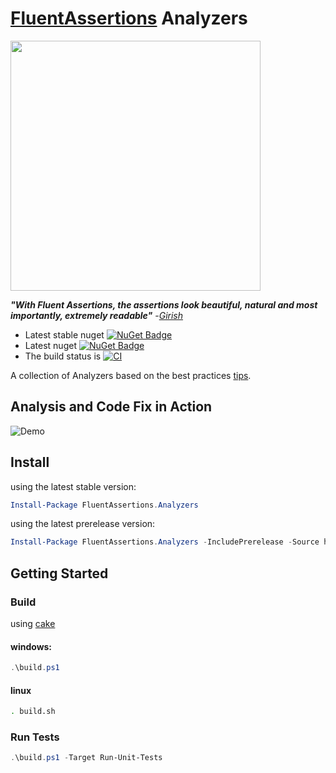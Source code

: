 # [FluentAssertions](http://fluentassertions.com/) Analyzers

<img src="./assets/fluent_assertions.svg.png" width="400">

***"With Fluent Assertions, the assertions look beautiful, natural and most importantly, extremely readable"*** -[_Girish_](https://twitter.com/girishracharya)

* Latest stable nuget [![NuGet Badge](https://buildstats.info/nuget/fluentassertions.analyzers)](https://www.nuget.org/packages/fluentassertions.analyzers/)
* Latest nuget [![NuGet Badge](https://buildstats.info/nuget/fluentassertions.analyzers?includePreReleases=true)](https://www.nuget.org/packages/fluentassertions.analyzers/)
* The build status is [![CI](https://github.com/fluentassertions/fluentassertions.analyzers/actions/workflows/ci.yml/badge.svg)](https://github.com/fluentassertions/fluentassertions.analyzers/actions/workflows/ci.yml)

A collection of Analyzers based on the best practices [tips](https://fluentassertions.com/tips/).

## Analysis and Code Fix in Action

![Demo](assets/demo.gif)

## Install

using the latest stable version:

```powershell
Install-Package FluentAssertions.Analyzers
```

using the latest prerelease version:

```powershell
Install-Package FluentAssertions.Analyzers -IncludePrerelease -Source https://ci.appveyor.com/nuget/fluentassertions-bestpractices
```


## Getting Started

### Build

using [cake](https://cakebuild.net/)

#### windows:

```ps1
.\build.ps1
```

#### linux

```sh
. build.sh
```

### Run Tests

```ps1
.\build.ps1 -Target Run-Unit-Tests
```
